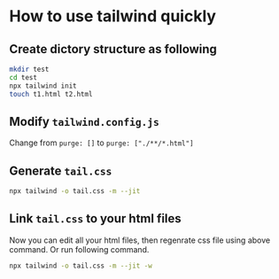 # How to use tailwind quickly

## Create dictory structure as following

```sh
mkdir test
cd test
npx tailwind init
touch t1.html t2.html
```

## Modify `tailwind.config.js`

Change from `purge: []` to `purge: ["./**/*.html"]`

## Generate `tail.css`

```sh
npx tailwind -o tail.css -m --jit
```

## Link `tail.css` to your html files

Now you can edit all your html files, then regenrate css file using above command.
Or run following command.

```sh
npx tailwind -o tail.css -m --jit -w
```
